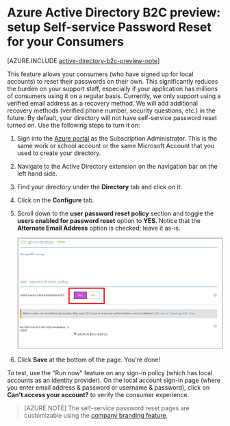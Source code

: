 <properties
	pageTitle="Azure Active Directory B2C preview: Self-service password reset | Microsoft Azure"
	description="A topic demonstrating how to setup self-service password reset for your consumers in Azure Active Directory B2C"
	services="active-directory-b2c"
	documentationCenter=""
	authors="swkrish"
	manager="msmbaldwin"
	editor="curtand"/>

<tags
	ms.service="active-directory-b2c"
	ms.workload="identity"
	ms.tgt_pltfrm="na"
	ms.devlang="na"
	ms.topic="article"
	ms.date="09/22/2015"
	ms.author="swkrish"/>

# Azure Active Directory B2C preview: setup Self-service Password Reset for your Consumers

[AZURE.INCLUDE [active-directory-b2c-preview-note](../../includes/active-directory-b2c-preview-note.md)]

This feature allows your consumers (who have signed up for local accounts) to reset their passwords on their own. This significantly reduces the burden on your support staff, especially if your application has millions of consumers using it on a regular basis. Currently, we only support using a verified email address as a recovery method. We will add additional recovery methods (verified phone number, security questions, etc.) in the future. By default, your directory will not have self-service password reset turned on. Use the following steps to turn it on:

1. Sign into the [Azure portal](https://manage.windowsazure.com/) as the Subscription Administrator. This is the same work or school account or the same Microsoft Account that you used to create your directory.
2. Navigate to the Active Directory extension on the navigation bar on the left hand side.
3. Find your directory under the **Directory** tab and click on it.
4. Click on the **Configure** tab.
5. Scroll down to the **user password reset policy** section and toggle the **users enabled for password reset** option to **YES**. Notice that the **Alternate Email Address** option is checked; leave it as-is.

    ![Self-service password reset](./media/active-directory-b2c-reference-sspr/sspr.png)
 
6. Click **Save** at the bottom of the page. You're done!

To test, use the "Run now" feature on any sign-in policy (which has local accounts as an identity provider). On the local account sign-in page (where you enter email address & password or username & password), click on **Can't access your account?** to verify the consumer experience.

> [AZURE.NOTE]
The self-service password reset pages are customizable using the [company branding feature](active-directory-add-company-branding.md).
